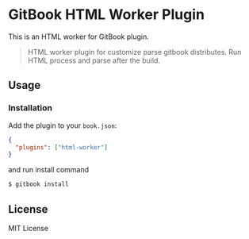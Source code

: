 # GitBook HTML Worker Plugin

This is an HTML worker for GitBook plugin.

> HTML worker plugin for customize parse gitbook distributes.
> Run HTML process and parse after the build.

## Usage

### Installation

Add the plugin to your `book.json`:

```json
{
  "plugins": ["html-worker"]
}
```

and run install command

```bash
$ gitbook install
```

## License

MIT License
